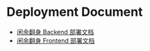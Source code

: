 # Deployment Document

- [闲余翻身 Backend 部署文档](https://github.com/sysu-team1/BackEnd/blob/master/README.md)
- [闲余翻身 Frontend 部署文档](https://github.com/sysu-team1/clientUI/blob/master/README.md)